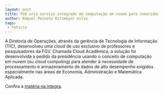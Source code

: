 ```yaml
---
layout: post
title: FGV cria serviço integrado de computação em nuvem para comunidade acadêmica
author: Raquel Peixoto Rittmeyer Silva
tags:
 - noticia
---
```


A Diretoria de Operações, através da gerência de Tecnologia de
Informação (TIC), desenvolveu uma _cloud_ de uso exclusivo de
professores e pesquisadores da FGV. Chamada Cloud Acadêmica, a solução
foi desenvolvida a pedido da presidência usando o conceito de
computação em nuvem (ou cloud computing) para atender à necessidade de
processamento e armazenamento de dados de alto desempenho exigidos
especialmente nas áreas de Economia, Administração e Matemática
Aplicada.
 
Confira a [matéria na íntegra](http://fgvnoticias.fgv.br/noticia/fgv-cria-servico-integrado-de-computacao-em-nuvem-para-comunidade-academica).


